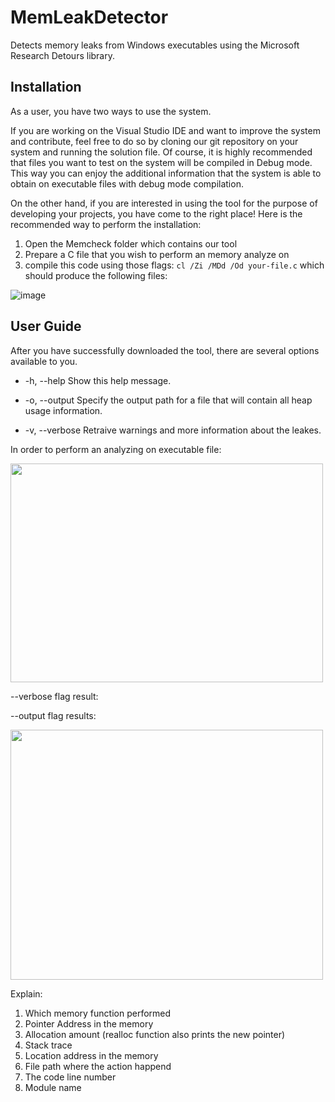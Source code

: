 # MemLeakDetector
Detects memory leaks from Windows executables using the Microsoft Research Detours library.

## Installation
As a user, you have two ways to use the system.

If you are working on the Visual Studio IDE and want to improve the system and contribute, feel free to do so by cloning our git repository on your system and running the solution file. Of course, it is highly recommended that files you want to test on the system will be compiled in Debug mode. This way you can enjoy the additional information that the system is able to obtain on executable files with debug mode compilation.

On the other hand, if you are interested in using the tool for the purpose of developing your projects, you have come to the right place!
Here is the recommended way to perform the installation:

1. Open the Memcheck folder which contains our tool
2. Prepare a C file that you wish to perform an memory analyze on
4. compile this code using those flags:  `cl /Zi /MDd /Od your-file.c` which should produce the following files:
  
![image](https://user-images.githubusercontent.com/57367786/122437588-83557700-cfa2-11eb-9add-6f63f1c3308e.png)

  
## User Guide
After you have successfully downloaded the tool, there are several options available to you.

* -h, --help         Show this help message.

* -o, --output      Specify the output path for a file that will contain all heap usage information.

* -v, --verbose     Retraive warnings and more information about the leakes.

In order to perform an analyzing on executable file:

<img src=https://user-images.githubusercontent.com/57367786/122337987-bc143280-cf47-11eb-8bb3-2c67ce919eab.png width="500" height="350" />

--verbose flag result:

--output flag results:

<img src=https://user-images.githubusercontent.com/57367786/122339574-f1218480-cf49-11eb-8430-fe81397570cc.png width="500" height="400" />

Explain:
1. Which memory function performed  
2. Pointer Address in the memory
3. Allocation amount (realloc function also prints the new pointer)
4. Stack trace 
5. Location address in the memory 
6. File path where the action happend 
7. The code line number  
8. Module name
